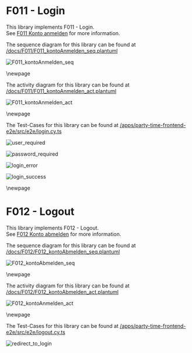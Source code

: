 # F011 - Login

This library implements F011 - Login.  
See [F011 Konto anmelden](https://github.com/party-time-2/party-time/issues/11) for more information.

The sequence diagram for this library can be found at [/docs/F011/F011_kontoAnmelden_seq.plantuml](/docs/F011/F011_kontoAnmelden_seq.plantuml)

![F011_kontoAnmelden_seq](/docs/PNG/F011/F011_kontoAnmelden_seq.png)

\newpage

The activity diagram for this library can be found at [/docs/F011/F011_kontoAnmelden_act.plantuml](/docs/F011/F011_kontoAnmelden_act.plantuml)

![F011_kontoAnmelden_act](/docs/PNG/F011/F011_kontoAnmelden_act.png)

\newpage

<!-- The controller for this library can be found at [/apps/party-time-backend/src/main/java/com/partytime/api/controller/AuthController.java](/apps/party-time-backend/src/main/java/com/partytime/api/controller/AuthController.java) -->

The Test-Cases for this library can be found at [/apps/party-time-frontend-e2e/src/e2e/login.cy.ts](/apps/party-time-frontend-e2e/src/e2e/login.cy.ts)

![user_required](/docs/PNG/F011/Tests/party-time-login-error%20--%20should%20show%20user_required.png)

![password_required](/docs/PNG/F011/Tests/party-time-login-error%20--%20should%20show%20password_required.png)

![login_error](/docs/PNG/F011/Tests/party-time-login%20--%20should%20show%20login_error.png)

![login_success](/docs/PNG/F011/Tests/party-time-login%20--%20should%20show%20login_success.png)

\newpage

# F012 - Logout

This library implements F012 - Logout.  
See [F012 Konto abmelden](https://github.com/party-time-2/party-time/issues/12) for more information.

The sequence diagram for this library can be found at [/docs/F012/F012_kontoAbmelden_seq.plantuml](/docs/F012/F012_kontoAbmelden_seq.plantuml)

![F012_kontoAbmelden_seq](/docs/PNG/F012/F012_kontoAbmelden_seq.png)

\newpage

The activity diagram for this library can be found at [/docs/F012/F012_kontoAbmelden_act.plantuml](/docs/F012/F012_kontoAbmelden_act.plantuml)

![F012_kontoAnmelden_act](/docs/PNG/F012/F012_kontoAbmelden_act.png)

\newpage

<!-- The controller for this library can be found at [/apps/party-time-backend/src/main/java/com/partytime/api/controller/AuthController.java](/apps/party-time-backend/src/main/java/com/partytime/api/controller/AuthController.java) -->

The Test-Cases for this library can be found at [/apps/party-time-frontend-e2e/src/e2e/logout.cy.ts](/apps/party-time-frontend-e2e/src/e2e/logout.cy.ts)

![redirect_to_login](/docs/PNG/F012/Tests/party-time-logout%20--%20should%20show%20redirect_to_login.png)
